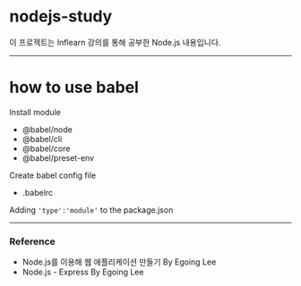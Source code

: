 # nodejs-study

이 프로젝트는 Inflearn 강의를 통해 공부한 Node.js 내용입니다.

---
# how to use babel

Install module

* @babel/node
* @babel/cli
* @babel/core
* @babel/preset-env

Create babel config file

* .babelrc 

Adding `'type':'module'` to the package.json

---

### Reference
* Node.js를 이용해 웹 애플리케이션 만들기 By Egoing Lee
* Node.js - Express By Egoing Lee
